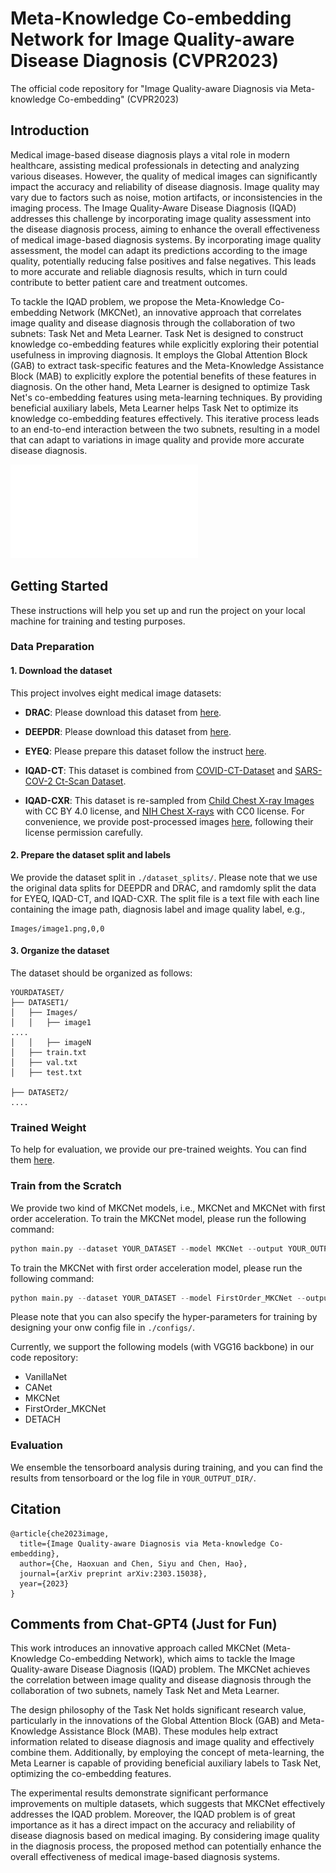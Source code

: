 # Meta-Knowledge Co-embedding Network for Image Quality-aware Disease Diagnosis (CVPR2023)
The official code repository for "Image Quality-aware Diagnosis via Meta-knowledge Co-embedding" (CVPR2023)

## Introduction
Medical image-based disease diagnosis plays a vital role in modern healthcare, assisting medical professionals in detecting and analyzing various diseases. 
However, the quality of medical images can significantly impact the accuracy and reliability of disease diagnosis. 
Image quality may vary due to factors such as noise, motion artifacts, or inconsistencies in the imaging process. 
The Image Quality-Aware Disease Diagnosis (IQAD) addresses this challenge by incorporating image quality assessment into the disease diagnosis process, aiming to enhance the overall effectiveness of medical image-based diagnosis systems.
By incorporating image quality assessment, the model can adapt its predictions according to the image quality, potentially reducing false positives and false negatives. 
This leads to more accurate and reliable diagnosis results, which in turn could contribute to better patient care and treatment outcomes.

To tackle the IQAD problem, we propose the Meta-Knowledge Co-embedding Network (MKCNet), an innovative approach that correlates image quality and disease diagnosis through the collaboration of two subnets: Task Net and Meta Learner. 
Task Net is designed to construct knowledge co-embedding features while explicitly exploring their potential usefulness in improving diagnosis. 
It employs the Global Attention Block (GAB) to extract task-specific features and the Meta-Knowledge Assistance Block (MAB) to explicitly explore the potential benefits of these features in diagnosis.
On the other hand, Meta Learner is designed to optimize Task Net's co-embedding features using meta-learning techniques. 
By providing beneficial auxiliary labels, Meta Learner helps Task Net to optimize its knowledge co-embedding features effectively. 
This iterative process leads to an end-to-end interaction between the two subnets, resulting in a model that can adapt to variations in image quality and provide more accurate disease diagnosis.

![Example Image](./figure/pipeline.pdf)

## Getting Started
These instructions will help you set up and run the project on your local machine for training and testing purposes.

### Data Preparation

#### 1. Download the dataset

This project involves eight medical image datasets:

- **DRAC**: Please download this dataset from [here](https://drac22.grand-challenge.org/Data/).

- **DEEPDR**: Please download this dataset from [here](https://github.com/deepdrdoc/DeepDRiD).

- **EYEQ**: Please prepare this dataset follow the instruct [here](https://github.com/HzFu/EyeQ).

- **IQAD-CT**: This dataset is combined from [COVID-CT-Dataset](https://github.com/UCSD-AI4H/COVID-CT) and [SARS-COV-2 Ct-Scan Dataset](https://www.kaggle.com/datasets/plameneduardo/sarscov2-ctscan-dataset).

- **IQAD-CXR**: This dataset is re-sampled from [Child Chest X-ray Images](https://data.mendeley.com/datasets/rscbjbr9sj/3) with CC BY 4.0 license, and [NIH Chest X-rays](https://www.kaggle.com/datasets/nih-chest-xrays/data) with CC0 license. For convenience, we provide post-processed images [here](https://hkustconnect-my.sharepoint.com/:u:/g/personal/hche_connect_ust_hk/EU1ycYqnte9CteECai2O77kB-5rDpScYA14tXHYD_gBLew?e=UlLkV1), following their license permission carefully.

#### 2. Prepare the dataset split and labels

We provide the dataset split in `./dataset_splits/`. Please note that we use the original data splits for DEEPDR and DRAC, and ramdomly split the data for EYEQ, IQAD-CT, and IQAD-CXR.
The split file is a text file with each line containing the image path, diagnosis label and image quality label, e.g.,

```
Images/image1.png,0,0
```

#### 3. Organize the dataset

The dataset should be organized as follows:

```
YOURDATASET/
├── DATASET1/
│   ├── Images/
│   │   ├── image1
....
│   │   ├── imageN
│   ├── train.txt
│   ├── val.txt
│   ├── test.txt

├── DATASET2/
....
```

### Trained Weight
To help for evaluation, we provide our pre-trained weights. You can find them [here](https://hkustconnect-my.sharepoint.com/:f:/g/personal/hche_connect_ust_hk/EraJ0oKPGANBsb0fcemdLFcBrzXiAd6dBBS6UYLtfdzg9g?e=BsXGba).


### Train from the Scratch
We provide two kind of MKCNet models, i.e., MKCNet and MKCNet with first order acceleration. To train the MKCNet model, please run the following command:
```python
python main.py --dataset YOUR_DATASET --model MKCNet --output YOUR_OUTPUT_DIR
```
To train the MKCNet with first order acceleration model, please run the following command:
```python
python main.py --dataset YOUR_DATASET --model FirstOrder_MKCNet --output YOUR_OUTPUT_DIR
```

Please note that you can also specify the hyper-parameters for training by designing your onw config file in `./configs/`.

Currently, we support the following models (with VGG16 backbone) in our code repository:
- VanillaNet 
- CANet 
- MKCNet
- FirstOrder_MKCNet 
- DETACH 

### Evaluation
We ensemble the tensorboard analysis during training, and you can find the results from tensorboard or the log file in `YOUR_OUTPUT_DIR/`.

## Citation

```
@article{che2023image,
  title={Image Quality-aware Diagnosis via Meta-knowledge Co-embedding},
  author={Che, Haoxuan and Chen, Siyu and Chen, Hao},
  journal={arXiv preprint arXiv:2303.15038},
  year={2023}
}
```

## Comments from Chat-GPT4 (Just for Fun)

This work introduces an innovative approach called MKCNet (Meta-Knowledge Co-embedding Network), which aims to tackle the Image Quality-aware Disease Diagnosis (IQAD) problem. The MKCNet achieves the correlation between image quality and disease diagnosis through the collaboration of two subnets, namely Task Net and Meta Learner.

The design philosophy of the Task Net holds significant research value, particularly in the innovations of the Global Attention Block (GAB) and Meta-Knowledge Assistance Block (MAB). These modules help extract information related to disease diagnosis and image quality and effectively combine them. Additionally, by employing the concept of meta-learning, the Meta Learner is capable of providing beneficial auxiliary labels to Task Net, optimizing the co-embedding features.

The experimental results demonstrate significant performance improvements on multiple datasets, which suggests that MKCNet effectively addresses the IQAD problem. Moreover, the IQAD problem is of great importance as it has a direct impact on the accuracy and reliability of disease diagnosis based on medical imaging. By considering image quality in the diagnosis process, the proposed method can potentially enhance the overall effectiveness of medical image-based diagnosis systems.